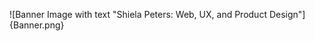 ![Banner Image with text "Shiela Peters: Web, UX, and Product Design"]{Banner.png}



<!--
**Shiela-P/Shiela-P** is a ✨ _special_ ✨ repository because its `README.md` (this file) appears on your GitHub profile.
-->

